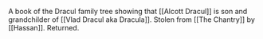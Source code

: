 A book of the Dracul family tree showing that [[Alcott Dracul]] is son and grandchilder of [[Vlad Dracul aka Dracula]].
Stolen from [[The Chantry]] by [[Hassan]]. Returned.